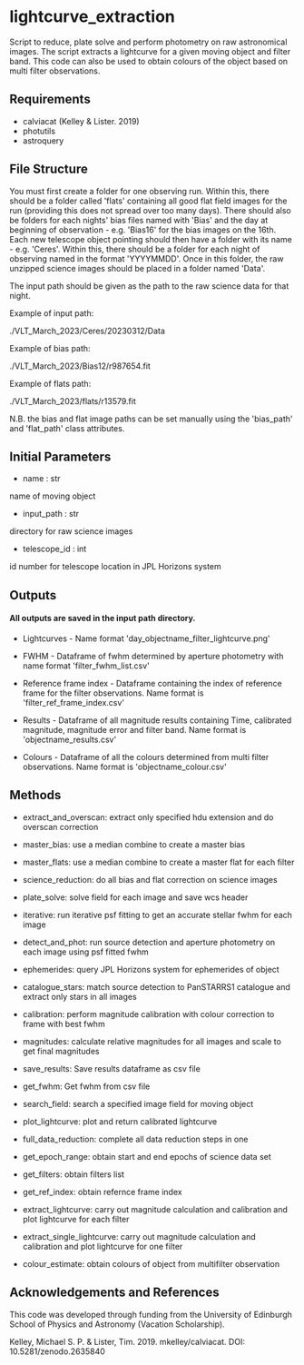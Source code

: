 # lightcurve_extraction
Script to reduce, plate solve and perform photometry on raw astronomical images. The script extracts a lightcurve for a given moving object and filter band. This code can also be used to obtain colours of the object based on multi filter observations. 

## Requirements
- calviacat (Kelley & Lister. 2019)
- photutils
- astroquery

## File Structure
You must first create a folder for one observing run. Within this, there should be a folder called 'flats' containing all good flat field images for the run (providing this does not spread over too many days). There should also be folders for each nights' bias files named with 'Bias' and the day at beginning of observation - e.g. 'Bias16' for the bias images on the 16th. Each new telescope object pointing should then have a folder with its name - e.g. 'Ceres'. Within this, there should be a folder for each night of observing named in the format 'YYYYMMDD'. Once in this folder, the raw unzipped science images should be placed in a folder named 'Data'. 

The input path should be given as the path to the raw science data for that night.

Example of input path:

./VLT_March_2023/Ceres/20230312/Data

Example of bias path:

./VLT_March_2023/Bias12/r987654.fit

Example of flats path:

./VLT_March_2023/flats/r13579.fit

N.B. the bias and flat image paths can be set manually using the 'bias_path' and 'flat_path' class attributes.

## Initial Parameters
- name : str

name of moving object
    
- input_path : str

directory for raw science images
    
- telescope_id : int

id number for telescope location in JPL Horizons system

## Outputs
#### All outputs are saved in the input path directory.

- Lightcurves - Name format 'day_objectname_filter_lightcurve.png'

- FWHM - Dataframe of fwhm determined by aperture photometry with name format 'filter_fwhm_list.csv'

- Reference frame index - Dataframe containing the index of reference frame for the filter observations. Name format is 'filter_ref_frame_index.csv'

- Results - Dataframe of all magnitude results containing Time, calibrated magnitude, magnitude error and filter band. Name format is 'objectname_results.csv'

- Colours - Dataframe of all the colours determined from multi filter observations. Name format is 'objectname_colour.csv'

## Methods
- extract_and_overscan: extract only specified hdu extension and do overscan correction

- master_bias: use a median combine to create a master bias

- master_flats: use a median combine to create a master flat for each filter

- science_reduction: do all bias and flat correction on science images

- plate_solve: solve field for each image and save wcs header

- iterative: run iterative psf fitting to get an accurate stellar fwhm for each image

- detect_and_phot: run source detection and aperture photometry on each image using psf fitted fwhm

- ephemerides: query JPL Horizons system for ephemerides of object

- catalogue_stars: match source detection to PanSTARRS1 catalogue and extract only stars in all images

- calibration: perform magnitude calibration with colour correction to frame with best fwhm

- magnitudes: calculate relative magnitudes for all images and scale to get final magnitudes

- save_results: Save results dataframe as csv file

- get_fwhm: Get fwhm from csv file

- search_field: search a specified image field for moving object

- plot_lightcurve: plot and return calibrated lightcurve

- full_data_reduction: complete all data reduction steps in one

- get_epoch_range: obtain start and end epochs of science data set

- get_filters: obtain filters list

- get_ref_index: obtain refernce frame index

- extract_lightcurve: carry out magnitude calculation and calibration and plot lightcurve for each filter

- extract_single_lightcurve: carry out magnitude calculation and calibration and plot lightcurve for one filter

- colour_estimate: obtain colours of object from multifilter observation


## Acknowledgements and References
This code was developed through funding from the University of Edinburgh School of Physics and Astronomy (Vacation Scholarship).

Kelley, Michael S. P. & Lister, Tim. 2019. mkelley/calviacat. DOI: 10.5281/zenodo.2635840

